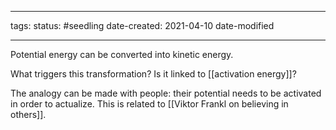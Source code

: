 ___________
tags:
status: #seedling 
date-created: 2021-04-10
date-modified
_____________
Potential energy can be converted into kinetic energy.

What triggers this transformation?
Is it linked to [[activation energy]]?

The analogy can be made with people: their potential needs to be activated in order to actualize.
This is related to [[Viktor Frankl on believing in others]].
